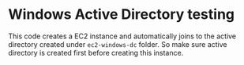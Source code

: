 # Windows Active Directory testing

This code creates a EC2 instance and automatically joins to the active directory created under `ec2-windows-dc` folder. So make sure active directory is created first before creating this instance.